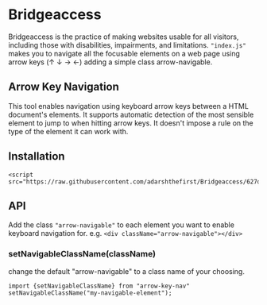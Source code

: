 # Bridgeaccess
Bridgeaccess is the practice of making websites usable for all visitors, including those with disabilities, impairments, and limitations. ``"index.js"`` makes you to navigate all the focusable elements on a web page using arrow keys (↑ ↓ → ←) adding a simple class arrow-navigable.

## Arrow Key Navigation

This tool enables navigation using keyboard arrow keys between a HTML document's elements. It supports automatic detection of the most sensible element to jump to when hitting arrow keys. It doesn't impose a rule on the type of the element it can work with.

## Installation

```
<script src="https://raw.githubusercontent.com/adarshthefirst/Bridgeaccess/627d57a552506a2f56ba145bb5c019379296d26c/index.js">
```


## API

Add the class ``"arrow-navigable"`` to each element you want to enable keyboard navigation for. 
e.g. ```<div className="arrow-navigable"></div> ```

### setNavigableClassName(className) 
change the default "arrow-navigable" to a class name of your choosing. 

```
import {setNavigableClassName} from "arrow-key-nav" 
setNavigableClassName("my-navigable-element");
